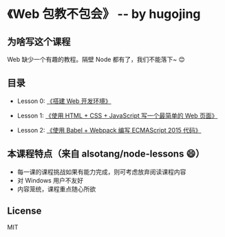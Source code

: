 # 《Web 包教不包会》 -- by hugojing


## 为啥写这个课程

Web 缺少一个有趣的教程。隔壁 Node 都有了，我们不能落下~ 😊

## 目录

* Lesson 0: [《搭建 Web 开发环境》](https://github.com/hugojing/web-lessons/tree/master/lesson0)

* Lesson 1: [《使用 HTML + CSS + JavaScript 写一个最简单的 Web 页面》](https://github.com/hugojing/web-lessons/tree/master/lesson1)

* Lesson 2: [《使用 Babel + Webpack 编写 ECMAScript 2015 代码》](https://github.com/hugojing/web-lessons/tree/master/lesson2)


## 本课程特点（来自 alsotang/node-lessons 😄）

* 每一课的课程挑战如果有能力完成，则可考虑放弃阅读课程内容
* 对 Windows 用户不友好
* 内容笼统，课程重点随心所欲

## License

MIT
